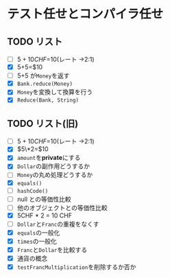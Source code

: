 # テスト任せとコンパイラ任せ

## TODO リスト

- [ ] $5+10CHF=$10(レート →2:1)
- [x] $5+$5=$10
- [ ] $5+$5 が`Money`を返す
- [x] `Bank.reduce(Money)`
- [x] `Money`を変換して換算を行う
- [x] `Reduce(Bank, String)`

## TODO リスト(旧)

- [ ] $5+10CHF=$10(レート →2:1)
- [x] $5\*2=$10
- [x] `amount`を**private**にする
- [x] `Dollar`の副作用どうするか
- [ ] `Money`の丸め処理どうするか
- [x] `equals()`
- [ ] `hashCode()`
- [ ] null との等価性比較
- [ ] 他のオブジェクトとの等価性比較
- [x] 5CHF \* 2 = 10 CHF
- [ ] `Dollar`と`Franc`の重複をなくす
- [x] `equals`の一般化
- [x] `times`の一般化
- [x] `Franc`と`Dollar`を比較する
- [x] 通貨の概念
- [x] `testFrancMultiplication`を削除するか否か
